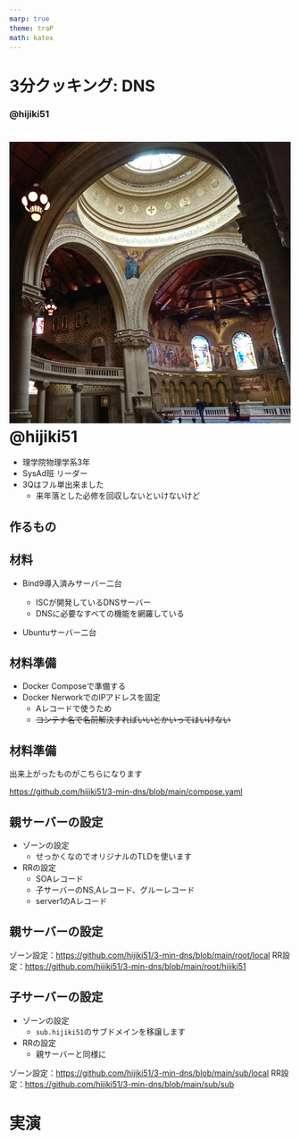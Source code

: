 ```yaml
---
marp: true
theme: traP
math: katex
---
```


<!--
headingDivider: 2
-->

<!--
class: slides
-->

# 3分クッキング: DNS



<!--
_class: title
-->

### @hijiki51

# ![](images/icon.JPG) @hijiki51

<!--
_class: user
-->

- 理学院物理学系3年
- SysAd班 リーダー
- 3Qはフル単出来ました
  - 来年落とした必修を回収しないといけないけど

## 作るもの





## 材料
- Bind9導入済みサーバー二台
  - ISCが開発しているDNSサーバー
  - DNSに必要なすべての機能を網羅している

- Ubuntuサーバー二台


## 材料準備
- Docker Composeで準備する
- Docker NerworkでのIPアドレスを固定
  - Aレコードで使うため
  - ~~コンテナ名で名前解決すればいいとかいってはいけない~~

## 材料準備

出来上がったものがこちらになります

https://github.com/hijiki51/3-min-dns/blob/main/compose.yaml



## 親サーバーの設定

- ゾーンの設定
  - せっかくなのでオリジナルのTLDを使います
- RRの設定
  - SOAレコード
  - 子サーバーのNS,Aレコード、グルーレコード
  - server1のAレコード

## 親サーバーの設定
ゾーン設定：https://github.com/hijiki51/3-min-dns/blob/main/root/local
RR設定：https://github.com/hijiki51/3-min-dns/blob/main/root/hijiki51


## 子サーバーの設定
- ゾーンの設定
  - `sub.hijiki51`のサブドメインを移譲します
- RRの設定
  - 親サーバーと同様に

ゾーン設定：https://github.com/hijiki51/3-min-dns/blob/main/sub/local
RR設定：https://github.com/hijiki51/3-min-dns/blob/main/sub/sub


# 実演
